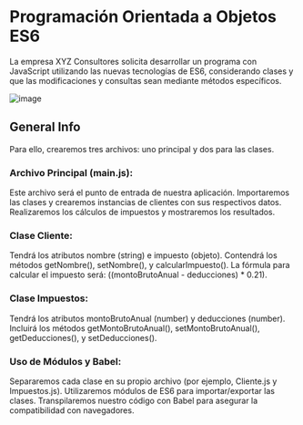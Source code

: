 # Programación Orientada a Objetos ES6
La empresa XYZ Consultores solicita desarrollar un programa con JavaScript utilizando las nuevas tecnologías de ES6, considerando clases y que las modificaciones y consultas sean mediante métodos específicos.

![image](https://github.com/user-attachments/assets/5b279517-e60e-4992-a349-7ac21345232e)

## General Info
Para ello, crearemos tres archivos: uno principal y dos para las clases.

### Archivo Principal (main.js):
Este archivo será el punto de entrada de nuestra aplicación.
Importaremos las clases y crearemos instancias de clientes con sus respectivos datos.
Realizaremos los cálculos de impuestos y mostraremos los resultados.

### Clase Cliente:
Tendrá los atributos nombre (string) e impuesto (objeto).
Contendrá los métodos getNombre(), setNombre(), y calcularImpuesto().
La fórmula para calcular el impuesto será: ((montoBrutoAnual - deducciones) * 0.21).

### Clase Impuestos:
Tendrá los atributos montoBrutoAnual (number) y deducciones (number).
Incluirá los métodos getMontoBrutoAnual(), setMontoBrutoAnual(), getDeducciones(), y setDeducciones().

### Uso de Módulos y Babel:
Separaremos cada clase en su propio archivo (por ejemplo, Cliente.js y Impuestos.js).
Utilizaremos módulos de ES6 para importar/exportar las clases.
Transpilaremos nuestro código con Babel para asegurar la compatibilidad con navegadores.
